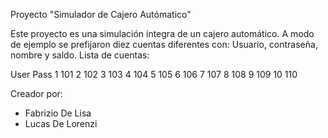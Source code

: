 Proyecto "Simulador de Cajero Autómatico"

Este proyecto es una simulación íntegra de un cajero automático.
A modo de ejemplo se prefijaron diez cuentas diferentes con: Usuario, contraseña, nombre y saldo.
Lista de cuentas:

User       Pass
1          101
2          102 
3          103
4          104
5          105
6          106
7          107
8          108
9          109
10         110

Creador por: 
- Fabrizio De Lisa
- Lucas De Lorenzi

